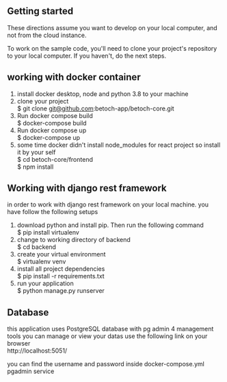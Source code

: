 ## Getting started

These directions assume you want to develop on your local computer, and not from the cloud instance.

To work on the sample code, you'll need to clone your project's repository to your
local computer. If you haven't, do the next steps.

## working with docker container

1. install docker desktop, node and python 3.8 to your machine
2. clone your project </br>
   $ git clone git@github.com:betoch-app/betoch-core.git
3. Run docker compose build </br>
   $ docker-compose build
4. Run docker compose up </br>
   $ docker-compose up
5. some time docker didn't install node_modules for react project so install it by your self </br>
   $ cd betoch-core/frontend </br>
   $ npm install

## Working with django rest framework

in order to work with django rest framework on your local machine. you have follow the following setups</br>

1. download python and install pip. Then run the following command </br>
   $ pip install virtualenv
2. change to working directory of backend </br>
   $ cd backend
3. create your virtual environment </br>
   $ virtualenv venv
4. install all project dependencies </br>
   $ pip install -r requirements.txt
5. run your application </br>
   $ python manage.py runserver

## Database

this application uses PostgreSQL database with pg admin 4 management tools
you can manage or view your datas use the following link on your browser</br>
http://localhost:5051/

you can find the username and password inside docker-compose.yml pgadmin service
